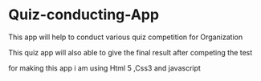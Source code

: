 # Quiz-conducting-App
This app will help to conduct various quiz competition for Organization 

This quiz app will also able to give the final result after competing the test 

for making this app i am using Html 5 ,Css3 and javascript
